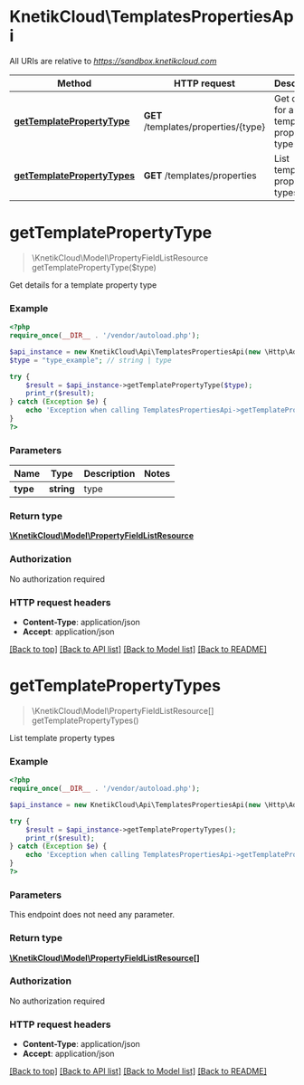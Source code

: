 # KnetikCloud\TemplatesPropertiesApi

All URIs are relative to *https://sandbox.knetikcloud.com*

Method | HTTP request | Description
------------- | ------------- | -------------
[**getTemplatePropertyType**](TemplatesPropertiesApi.md#getTemplatePropertyType) | **GET** /templates/properties/{type} | Get details for a template property type
[**getTemplatePropertyTypes**](TemplatesPropertiesApi.md#getTemplatePropertyTypes) | **GET** /templates/properties | List template property types


# **getTemplatePropertyType**
> \KnetikCloud\Model\PropertyFieldListResource getTemplatePropertyType($type)

Get details for a template property type

### Example
```php
<?php
require_once(__DIR__ . '/vendor/autoload.php');

$api_instance = new KnetikCloud\Api\TemplatesPropertiesApi(new \Http\Adapter\Guzzle6\Client());
$type = "type_example"; // string | type

try {
    $result = $api_instance->getTemplatePropertyType($type);
    print_r($result);
} catch (Exception $e) {
    echo 'Exception when calling TemplatesPropertiesApi->getTemplatePropertyType: ', $e->getMessage(), PHP_EOL;
}
?>
```

### Parameters

Name | Type | Description  | Notes
------------- | ------------- | ------------- | -------------
 **type** | **string**| type |

### Return type

[**\KnetikCloud\Model\PropertyFieldListResource**](../Model/PropertyFieldListResource.md)

### Authorization

No authorization required

### HTTP request headers

 - **Content-Type**: application/json
 - **Accept**: application/json

[[Back to top]](#) [[Back to API list]](../../README.md#documentation-for-api-endpoints) [[Back to Model list]](../../README.md#documentation-for-models) [[Back to README]](../../README.md)

# **getTemplatePropertyTypes**
> \KnetikCloud\Model\PropertyFieldListResource[] getTemplatePropertyTypes()

List template property types

### Example
```php
<?php
require_once(__DIR__ . '/vendor/autoload.php');

$api_instance = new KnetikCloud\Api\TemplatesPropertiesApi(new \Http\Adapter\Guzzle6\Client());

try {
    $result = $api_instance->getTemplatePropertyTypes();
    print_r($result);
} catch (Exception $e) {
    echo 'Exception when calling TemplatesPropertiesApi->getTemplatePropertyTypes: ', $e->getMessage(), PHP_EOL;
}
?>
```

### Parameters
This endpoint does not need any parameter.

### Return type

[**\KnetikCloud\Model\PropertyFieldListResource[]**](../Model/PropertyFieldListResource.md)

### Authorization

No authorization required

### HTTP request headers

 - **Content-Type**: application/json
 - **Accept**: application/json

[[Back to top]](#) [[Back to API list]](../../README.md#documentation-for-api-endpoints) [[Back to Model list]](../../README.md#documentation-for-models) [[Back to README]](../../README.md)

